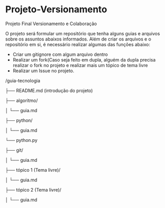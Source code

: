 # Projeto-Versionamento
Projeto Final Versionamento e Colaboração

O projeto será formular um repositório que tenha alguns guias e arquivos sobre os assuntos abaixos informados. Além de criar os arquivos e o repositório em si, é necessário realizar algumas das funções abaixo:
- Criar um gitignore com algum arquivo dentro
- Realizar um fork(Caso seja feito em dupla, alguém da dupla precisa realizar o fork no projeto e realizar mais um tópico de tema livre
- Realizar um Issue no projeto.

/guia-tecnologia

├── README.md (introdução do projeto)

├── algoritmo/

│   └── guia.md

├── python/

│   └── guia.md

  └── python.py
    
├── git/

│   └── guia.md

├── tópico 1 (Tema livre)/

│   └── guia.md

├── tópico 2 (Tema livre)/

│   └── guia.md


